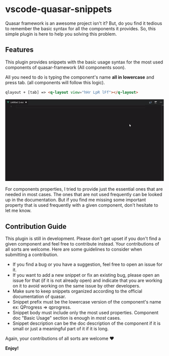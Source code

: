 # vscode-quasar-snippets

Quasar framework is an awesome project isn't it? But, do you find it tedious to remember the basic syntax for all the components it provides. So, this simple plugin is here to help you solving this problem.

## Features

This plugin provides snippets with the basic usage syntax for the most used components of quasar-framework (All components soon).

All you need to do is typing the component's name **all in lowercase** and press tab. (all components will follow this logic).

``` html
qlayout + [tab] => <q-layout view="hHr LpR lFf"></q-layout>
```

![features demo](https://github.com/Abdelaziz18003/vscode-quasar-snippets/raw/master/images/demo.gif)

For components properties, I tried to provide just the essential ones that are needed in most cases. The ones that are not used frequently can be looked up in the documentation. But if you find me missing some important property that is used frequently with a given component, don't hesitate to let me know.

## Contribution Guide

This plugin is still in development. Please don't get upset if you don't find a given component and feel free to contribute instead. Your contributions of all sorts are welcome. Here are some guidelines to consider when submitting a contribution.

- If you find a bug or you have a suggestion, feel free to open an issue for it.
- If you want to add a new snippet or fix an existing bug, please open an issue for that (if it is not already open) and indicate that you are working on it to avoid working on the same issue by other developers.
- Make sure to keep snippets organized according to the official documentation of quasar.
- Snippet prefix must be the lowercase version of the component's name ex: QProgress => qprogress.
- Snippet body must include only the most used properties. Component doc "Basic Usage" section is enough in *most* cases.
- Snippet description can be the doc description of the component if it is small or just a meaningful part of it if it is long.

Again, your contributions of all sorts are welcome :heart:

**Enjoy!**
